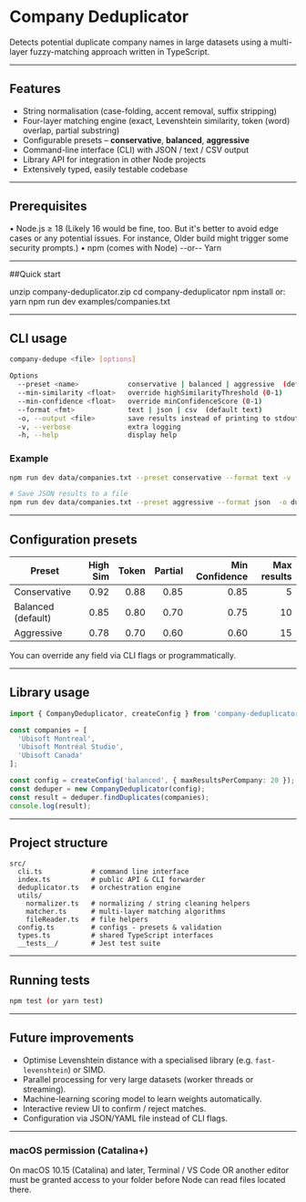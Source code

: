 # Company Deduplicator

Detects potential duplicate company names in large datasets using a multi-layer fuzzy-matching approach written in TypeScript.

---

## Features

*   String normalisation (case-folding, accent removal, suffix stripping)
*   Four-layer matching engine (exact, Levenshtein similarity, token (word) overlap, partial substring)
*   Configurable presets – **conservative**, **balanced**, **aggressive**
*   Command-line interface (CLI) with JSON / text / CSV output
*   Library API for integration in other Node projects
*   Extensively typed, easily testable codebase

---

## Prerequisites

• Node.js ≥ 18   (Likely 16 would be fine, too. But it's better to avoid edge cases or any potential issues. For instance, Older build might trigger some security prompts.)
• npm (comes with Node) --or-- Yarn

---

##Quick start

unzip company-deduplicator.zip
cd company-deduplicator
npm install      or: yarn
npm run dev examples/companies.txt

---

## CLI usage

```bash
company-dedupe <file> [options]

Options
  --preset <name>            conservative | balanced | aggressive  (default balanced)
  --min-similarity <float>   override highSimilarityThreshold (0-1)
  --min-confidence <float>   override minConfidenceScore (0-1)
  --format <fmt>             text | json | csv  (default text)
  -o, --output <file>        save results instead of printing to stdout
  -v, --verbose              extra logging
  -h, --help                 display help
```

### Example

```bash
npm run dev data/companies.txt --preset conservative --format text -v

# Save JSON results to a file
npm run dev data/companies.txt --preset aggressive --format json  -o duplicates.json
```

---

## Configuration presets

| Preset        | High Sim | Token | Partial | Min Confidence | Max results |
|---------------|---------:|------:|--------:|---------------:|------------:|
| Conservative  | 0.92     | 0.88  | 0.85    | 0.85           | 5           |
| Balanced (default)| 0.85 | 0.80  | 0.70    | 0.75           | 10          |
| Aggressive    | 0.78     | 0.70  | 0.60    | 0.60           | 15          |

You can override any field via CLI flags or programmatically.

---

## Library usage

```ts
import { CompanyDeduplicator, createConfig } from 'company-deduplicator';

const companies = [
  'Ubisoft Montreal',
  'Ubisoft Montréal Studio',
  'Ubisoft Canada'
];

const config = createConfig('balanced', { maxResultsPerCompany: 20 });
const deduper = new CompanyDeduplicator(config);
const result = deduper.findDuplicates(companies);
console.log(result);
```

---

## Project structure

```
src/
  cli.ts            # command line interface
  index.ts          # public API & CLI forwarder
  deduplicator.ts   # orchestration engine
  utils/
    normalizer.ts   # normalizing / string cleaning helpers
    matcher.ts      # multi-layer matching algorithms
    fileReader.ts   # file helpers
  config.ts         # configs - presets & validation
  types.ts          # shared TypeScript interfaces
  __tests__/        # Jest test suite
```

---

## Running tests

```bash
npm test (or yarn test)
```

---

## Future improvements

*   Optimise Levenshtein distance with a specialised library (e.g. `fast-levenshtein`) or SIMD.
*   Parallel processing for very large datasets (worker threads or streaming).
*   Machine-learning scoring model to learn weights automatically.
*   Interactive review UI to confirm / reject matches.
*   Configuration via JSON/YAML file instead of CLI flags. 

---

### macOS permission (Catalina+)

On macOS 10.15 (Catalina) and later, Terminal / VS Code OR another editor must be granted access to your folder before Node can read files located there.
